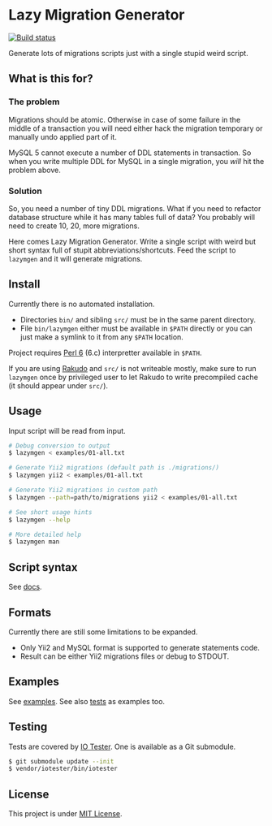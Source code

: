 Lazy Migration Generator
========================

[![Build status](https://travis-ci.org/Vovan-VE/lazymgen.svg)](https://travis-ci.org/Vovan-VE/lazymgen)

Generate lots of migrations scripts just with a single stupid weird script.

What is this for?
-----------------

### The problem

Migrations should be atomic. Otherwise in case of some failure in the middle of
a transaction you will need either hack the migration temporary or manually
undo applied part of it.

MySQL 5 cannot execute a number of DDL statements in transaction. So when you
write multiple DDL for MySQL in a single migration, you _will_ hit the problem
above.

### Solution

So, you need a number of tiny DDL migrations. What if you need to refactor
database structure while it has many tables full of data? You probably will need
to create 10, 20, more migrations.

Here comes Lazy Migration Generator. Write a single script with weird but short
syntax full of stupit abbreviations/shortcuts. Feed the script to `lazymgen` and
it will generate migrations.


Install
-----

Currently there is no automated installation.

*   Directories `bin/` and sibling `src/` must be in the same parent directory.
*   File `bin/lazymgen` either must be available in `$PATH` directly or you can
    just make a symlink to it from any `$PATH` location.

Project requires [Perl 6][perl6] (6.c) interpretter available in `$PATH`.

If you are using [Rakudo][] and `src/` is not writeable mostly, make sure to run
`lazymgen` once by privileged user to let Rakudo to write precompiled cache (it
should appear under `src/`).

Usage
-----

Input script will be read from input.

```sh
# Debug conversion to output
$ lazymgen < examples/01-all.txt

# Generate Yii2 migrations (default path is ./migrations/)
$ lazymgen yii2 < examples/01-all.txt

# Generate Yii2 migrations in custom path
$ lazymgen --path=path/to/migrations yii2 < examples/01-all.txt

# See short usage hints
$ lazymgen --help

# More detailed help
$ lazymgen man
```


Script syntax
-------------

See [docs][].


Formats
-------

Currently there are still some limitations to be expanded.

*   Only Yii2 and MySQL format is supported to generate statements code.
*   Result can be either Yii2 migrations files or debug to STDOUT.


Examples
--------

See [examples][]. See also [tests][] as examples too.


Testing
-------

Tests are covered by [IO Tester][]. One is available as a Git submodule.

```sh
$ git submodule update --init
$ vendor/iotester/bin/iotester
```


License
-------

This project is under [MIT License][mit].


[docs]: docs/syntax.md
[examples]: examples/
[IO Tester]: https://github.com/Vovan-VE/iotester
[mit]: https://opensource.org/licenses/MIT
[perl6]: https://perl6.org/
[Rakudo]: http://rakudo.org/
[tests]: tests/unit/
